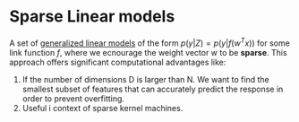 # Sparse Linear models

A set of [generalized linear models](generalized_linear_model.md) of the form $p(y|Z) = p(y| f(w^Tx))$ for some link function $f$, where we ecnourage the weight vector w to be **sparse**. This approach offers significant computational advantages like:

1. If the number of dimensions D is larger than N. We want to find the smallest subset of features that can accurately predict the response in order to prevent overfitting.
2. Useful i context of sparse kernel machines. 

